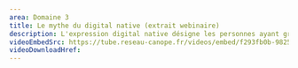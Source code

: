 ```yaml
---
area: Domaine 3
title: Le mythe du digital native (extrait webinaire)
description: L'expression digital native désigne les personnes ayant grandi avec le numérique. Ce terme est chargé des représentations des adultes sur la culture et les compétences numériques des jeunes. En quoi ces représentations créent-elles une fracture ? Et comment se positionner en tant qu'enseignant dans l'accompagnement des élèves ? Avec Jocelyn Lachance, maître de conférences en sociologie, et Iris Iriu, professeure-documentaliste et référente académique Éducation aux médias et à l’information. Extrait du webinaire « Pratiques numériques des élèves, les comprendre pour mieux les accompagner »." 
videoEmbedSrc: https://tube.reseau-canope.fr/videos/embed/f293fb0b-9825-489f-af0e-78ac3969d441
videoDownloadHref: 
---
```

